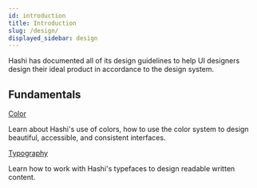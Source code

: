 ```yaml
---
id: introduction
title: Introduction
slug: /design/
displayed_sidebar: design
---
```

Hashi has documented all of its design guidelines to help UI designers design their ideal product in accordance to the design system.

## Fundamentals
<a href="/docs/next/design/fundamentals/colors" class="text-scarlet-400 weight-h3 line-height-h2">Color</a>
<p class="mb-xs">Learn about Hashi's use of colors, how to use the color system to design beautiful, accessible, and consistent interfaces.</p>

<a href="/docs/next/design/fundamentals/typography" class="text-scarlet-400 weight-h3 line-height-h2">Typography</a>
<p class="mb-xs">Learn how to work with Hashi's typefaces to design readable written content.</p>